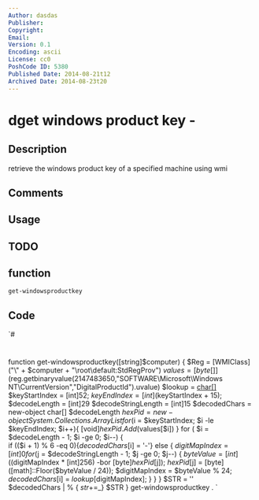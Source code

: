 ```yaml
---
Author: dasdas
Publisher: 
Copyright: 
Email: 
Version: 0.1
Encoding: ascii
License: cc0
PoshCode ID: 5380
Published Date: 2014-08-21t12
Archived Date: 2014-08-23t20
---
```


# dget windows product key - 

## Description

retrieve the windows product key of a specified machine using wmi

## Comments



## Usage



## TODO



## function

`get-windowsproductkey`

## Code

`#
 #
 function get-windowsproductkey([string]$computer)
 {
 $Reg = [WMIClass] ("\\" + $computer + "\root\default:StdRegProv")
 $values = [byte[]]($reg.getbinaryvalue(2147483650,"SOFTWARE\Microsoft\Windows NT\CurrentVersion","DigitalProductId").uvalue)
 $lookup = [char[]]("B","C","D","F","G","H","J","K","M","P","Q","R","T","V","W","X","Y","2","3","4","6","7","8","9")
 $keyStartIndex = [int]52;
 $keyEndIndex = [int]($keyStartIndex + 15);
 $decodeLength = [int]29
 $decodeStringLength = [int]15
 $decodedChars = new-object char[] $decodeLength 
 $hexPid = new-object System.Collections.ArrayList
 for ($i = $keyStartIndex; $i -le $keyEndIndex; $i++){ [void]$hexPid.Add($values[$i]) }
 for ( $i = $decodeLength - 1; $i -ge 0; $i--)
     {                
      if (($i + 1) % 6 -eq 0){$decodedChars[$i] = '-'}
      else
        {
         $digitMapIndex = [int]0
         for ($j = $decodeStringLength - 1; $j -ge 0; $j--)
         {
             $byteValue = [int](($digitMapIndex * [int]256) -bor [byte]$hexPid[$j]);
             $hexPid[$j] = [byte] ([math]::Floor($byteValue / 24));
             $digitMapIndex = $byteValue % 24;
             $decodedChars[$i] = $lookup[$digitMapIndex];
          }
         }
      }
 $STR = ''     
 $decodedChars | % { $str+=$_}
 $STR
 }
 get-windowsproductkey .
`

